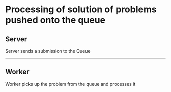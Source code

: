 # Processing of solution of problems pushed onto the queue

## Server

Server sends a submission to the Queue

---

## Worker

Worker picks up the problem from the queue and processes it
